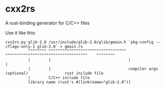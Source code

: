 cxx2rs
======

A rust-binding generator for C/C++ files

Use it like this:

    cxx2rs.py glib-2.0 /usr/include/glib-2.0/glib/gmain.h `pkg-config --cflags-only-I glib-2.0` > gmain.rs
              ^^^^^^^^ ^^^^^^^^^^^^^^^^^^^^^^^^^^^^^^^^^^ ^^^^^^^^^^^^^^^^^^^^^^^^^^^^^^^^^^^^    ^^^^^^^^
              |        |                                  |                                       |
              |        |                                  compiler args (optional)                rust include file
              |        C/C++ include file
              library name (rust's #[link(name="glib-2.0")]
